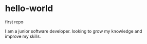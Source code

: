 # hello-world
first repo

I am a junior software developer.
looking to grow my knowledge and improve my skills. 
